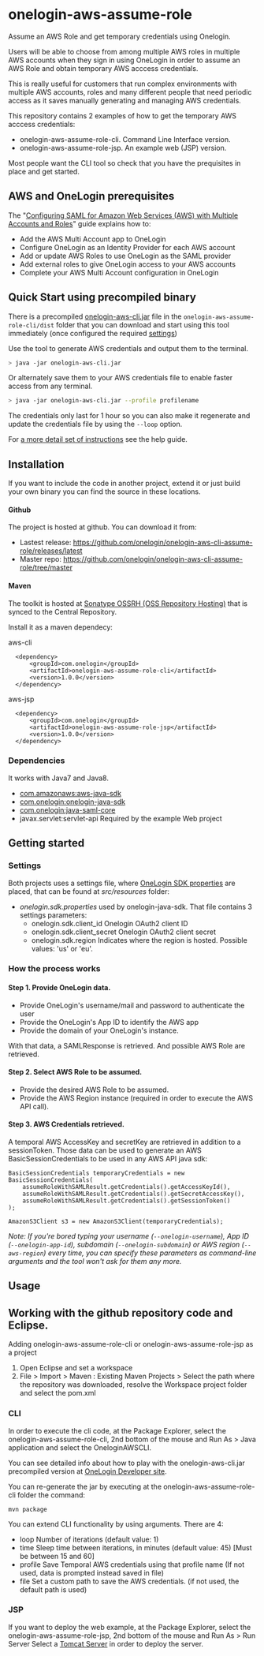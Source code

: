 onelogin-aws-assume-role
========================

Assume an AWS Role and get temporary credentials using Onelogin.

Users will be able to choose from among multiple AWS roles in multiple AWS accounts when they sign in using OneLogin in order to assume an AWS Role and obtain temporary AWS acccess credentials.

This is really useful for customers that run complex environments with multiple AWS accounts, roles and many different people that need periodic access as it saves manually generating and managing AWS credentials.

This repository contains 2 examples of how to get the temporary AWS acccess credentials:
- onelogin-aws-assume-role-cli. Command Line Interface version.
- onelogin-aws-assume-role-jsp. An example web (JSP) version.

Most people want the CLI tool so check that you have the prequisites in place and get started.

## AWS and OneLogin prerequisites

The "[Configuring SAML for Amazon Web Services (AWS) with Multiple Accounts and Roles](https://support.onelogin.com/hc/en-us/articles/212802926-Configuring-SAML-for-Amazon-Web-Services-AWS-with-Multiple-Accounts-and-Roles)" guide explains how to:
 - Add the AWS Multi Account app to OneLogin
 - Configure OneLogin as an Identity Provider for each AWS account
 - Add or update AWS Roles to use OneLogin as the SAML provider
 - Add external roles to give OneLogin access to your AWS accounts
 - Complete your AWS Multi Account configuration in OneLogin

## Quick Start using precompiled binary
There is a precompiled [onelogin-aws-cli.jar](https://github.com/onelogin/onelogin-aws-cli-assume-role/blob/master/onelogin-aws-assume-role-cli/dist/onelogin-aws-cli.jar) file in the `onelogin-aws-assume-role-cli/dist` folder that you can download and start using this tool immediately (once configured the required [settings](https://github.com/onelogin/onelogin-aws-cli-assume-role#settings))

Use the tool to generate AWS credentials and output them to the terminal.

```sh
> java -jar onelogin-aws-cli.jar
```

Or alternately save them to your AWS credentials file to enable faster access from any terminal.

```sh
> java -jar onelogin-aws-cli.jar --profile profilename
```

The credentials only last for 1 hour so you can also make it regenerate and update the credentials file by using the `--loop` option.

For [a more detail set of instructions](https://developers.onelogin.com/api-docs/1/samples/aws-cli) see the help guide.

## Installation

If you want to include the code in another project, extend it or just build your own binary you can find the source in these locations.

#### Github

The project is hosted at github. You can download it from:
* Lastest release: https://github.com/onelogin/onelogin-aws-cli-assume-role/releases/latest
* Master repo: https://github.com/onelogin/onelogin-aws-cli-assume-role/tree/master

#### Maven

The toolkit is hosted at [Sonatype OSSRH (OSS Repository Hosting)](http://central.sonatype.org/pages/ossrh-guide.html) that is synced to the Central Repository.

Install it as a maven dependecy:

aws-cli
```
  <dependency>
      <groupId>com.onelogin</groupId>
      <artifactId>onelogin-aws-assume-role-cli</artifactId>
      <version>1.0.0</version>
  </dependency>
```

aws-jsp
```
  <dependency>
      <groupId>com.onelogin</groupId>
      <artifactId>onelogin-aws-assume-role-jsp</artifactId>
      <version>1.0.0</version>
  </dependency>
```

### Dependencies

It works with Java7 and Java8.

* [com.amazonaws:aws-java-sdk](https://github.com/aws/aws-sdk-java)
* [com.onelogin:onelogin-java-sdk](https://github.com/onelogin/onelogin-java-sdk)
* [com.onelogin:java-saml-core](https://github.com/onelogin/java-saml)
* javax.servlet:servlet-api Required by the example Web project

## Getting started

### Settings

Both projects uses a settings file, where [OneLogin SDK properties](https://github.com/onelogin/onelogin-java-sdk#settings) are placed, that can be found at *src/resources* folder:

* *onelogin.sdk.properties* used by onelogin-java-sdk. That file contains 3 settings parameters:
  * onelogin.sdk.client_id  Onelogin OAuth2 client ID
  * onelogin.sdk.client_secret  Onelogin OAuth2 client secret
  * onelogin.sdk.region  Indicates where the region is hosted. Possible values: 'us' or 'eu'.

### How the process works

#### Step 1. Provide OneLogin data.

- Provide OneLogin's username/mail and password to authenticate the user
- Provide the OneLogin's App ID to identify the AWS app
- Provide the domain of your OneLogin's instance.

With that data, a SAMLResponse is retrieved. And possible AWS Role are retrieved.

#### Step 2. Select AWS Role to be assumed.

- Provide the desired AWS Role to be assumed.
- Provide the AWS Region instance (required in order to execute the AWS API call).

#### Step 3. AWS Credentials retrieved.

A temporal AWS AccessKey and secretKey are retrieved in addition to a sessionToken.
Those data can be used to generate an AWS BasicSessionCredentials to be used in any AWS API java sdk:

```
BasicSessionCredentials temporaryCredentials = new BasicSessionCredentials(
    assumeRoleWithSAMLResult.getCredentials().getAccessKeyId(),
    assumeRoleWithSAMLResult.getCredentials().getSecretAccessKey(),
    assumeRoleWithSAMLResult.getCredentials().getSessionToken()
);

AmazonS3Client s3 = new AmazonS3Client(temporaryCredentials);
```

_Note: If you're bored typing your
username (`--onelogin-username`),
App ID (`--onelogin-app-id`),
subdomain (`--onelogin-subdomain`) or
AWS region (`--aws-region`)
every time, you can specify these parameters as command-line arguments and
the tool won't ask for them any more._

## Usage

## Working with the github repository code and Eclipse.

Adding onelogin-aws-assume-role-cli or onelogin-aws-assume-role-jsp as a project
1. Open Eclipse and set a workspace
2. File > Import > Maven : Existing Maven Projects > Select the path where the repository was downloaded, resolve the Workspace project folder and select the pom.xml

### CLI

In order to execute the cli code, at the Package Explorer, select the onelogin-aws-assume-role-cli, 2nd bottom of the mouse and Run As > Java application and select the OneloginAWSCLI.

You can see detailed info about how to play with the onelogin-aws-cli.jar precompiled version at [OneLogin Developer site](https://developers.onelogin.com/api-docs/1/samples/aws-cli).

You can re-generate the jar by executing at the onelogin-aws-assume-role-cli folder the command:
```
mvn package
```

You can extend CLI functionality by using arguments. There are 4:

* loop Number of iterations (default value: 1)
* time Sleep time between iterations, in minutes (default value: 45) [Must be between 15 and 60]
* profile Save Temporal AWS credentials using that profile name (If not used, data is prompted instead saved in file)
* file Set a custom path to save the AWS credentials. (if not used, the default path is used)

### JSP

If you want to deploy the web example, at the Package Explorer, select the onelogin-aws-assume-role-jsp, 2nd bottom of the mouse and Run As > Run Server
Select a [Tomcat Server](http://crunchify.com/step-by-step-guide-to-setup-and-install-apache-tomcat-server-in-eclipse-development-environment-ide/) in order to deploy the server.
